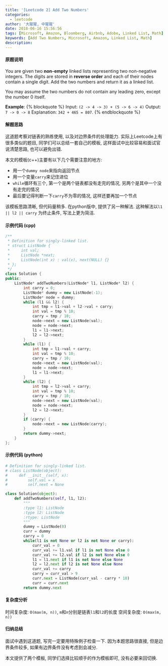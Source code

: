 ```yaml
---
title: '[Leetcode 2] Add Two Numbers'
categories:
  - leetcode
author: '大猩猩, 中猩猩'
date: 2018-06-16 15:56:56
tags: [Microsoft, Amazon, Bloomberg, Airbnb, Adobe, Linked List, Math]
keywords: [Add Two Numbers, Microsoft, Amazon, Linked List, Math]
description:
---
```

#### 原题说明
You are given two **non-empty** linked lists representing two non-negative integers. The digits are stored in **reverse order** and each of their nodes contain a single digit. Add the two numbers and return it as a linked list.

You may assume the two numbers do not contain any leading zero, except the number 0 itself.

**Example**:
{% blockquote %}
Input: `(2 -> 4 -> 3) + (5 -> 6 -> 4)`
Output: `7 -> 0 -> 8`
Explanation: `342 + 465 = 807`.
{% endblockquote %}

#### 解题思路
这道题考察对链表的熟练使用, 以及对边界条件的处理能力. 实际上Leetcode上有很多类似的题目, 同学们可以总结一套自己的模板, 这样面试中比较容易和面试官说清楚思路, 也可以避免出错. 

本文的模板(c++)主要有以下几个需要注意的地方:
- 用一个`dummy node`来指向返回节点
- 用一个变量`carry`来记住进位
- `while`循环有三个, 第一个是两个链表都没有走完的情况, 另两个是其中一个没有走完的情况
- 最后要记得判断一下`carry`不为零的情况, 这样还要再加一个节点

该模板思路清晰, 但代码量稍多. 在python版中, 提供了另一种解法. 这种解法以`l1 || l2 || carry` 为终止条件, 写法上更为简洁.

#### 示例代码 (cpp)
```cpp
/**
 * Definition for singly-linked list.
 * struct ListNode {
 *     int val;
 *     ListNode *next;
 *     ListNode(int x) : val(x), next(NULL) {}
 * };
 */
class Solution {
public:
    ListNode* addTwoNumbers(ListNode* l1, ListNode* l2) {
        int carry = 0;
        ListNode* dummy = new ListNode(-1);
        ListNode* node = dummy;
        while (l1 && l2) {
            int tmp = l1->val + l2->val + carry;
            int val = tmp % 10;
            carry = tmp / 10;
            node->next = new ListNode(val);
            node = node->next;
            l1 = l1->next;
            l2 = l2->next;
        }
        while (l1) {
            int tmp = l1->val + carry;
            int val = tmp % 10;
            carry = tmp / 10;
            node->next = new ListNode(val);
            node = node->next;
            l1 = l1->next;
        }
        while (l2) {
            int tmp = l2->val + carry;
            int val = tmp % 10;
            carry = tmp / 10;
            node->next = new ListNode(val);
            node = node->next;
            l2 = l2->next;
        }
        if (carry) {
            node->next = new ListNode(carry);
        }
        return dummy->next;
    }
};
```

#### 示例代码 (python)
```python
# Definition for singly-linked list.
# class ListNode(object):
#     def __init__(self, x):
#         self.val = x
#         self.next = None

class Solution(object):
    def addTwoNumbers(self, l1, l2):
        """
        :type l1: ListNode
        :type l2: ListNode
        :rtype: ListNode
        """
        dummy = ListNode(0)
        curr = dummy
        carry = 0
        while(l1 is not None or l2 is not None or carry):
            curr_val = 0
            curr_val += l1.val if l1 is not None else 0
            curr_val += l2.val if l2 is not None else 0
            l1 = l1.next if l1 is not None else None
            l2 = l2.next if l2 is not None else None
            curr_val += carry
            carry = curr_val > 9
            curr.next = ListNode(curr_val - carry * 10)
            curr = curr.next
        return dummy.next
```

#### 复杂度分析
时间复杂度: `O(max(m, n))`, `m`和`n`分别是链表`l1`和`l2`的长度
空间复杂度: `O(max(m, n))`

#### 归纳总结
面试中遇到这道题, 写完一定要用特殊例子检查一下. 因为本题思路很直接, 但是边界条件较多, 如果有边界条件没有考虑到会减分.

本文提供了两个模板, 同学们选择比较顺手的作为模板即可, 没有必要来回切换.
